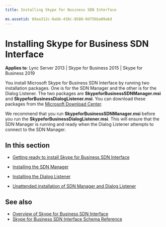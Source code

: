 ```yaml
---
title: Installing Skype for Business SDN Interface
 
ms.assetid: 69aa312c-0abb-438c-8588-0d756ba09a6d
---
```



# Installing Skype for Business SDN Interface


  
    
    

 **Applies to**: Lync Server 2013 | Skype for Business 2015 | Skype for Business 2019
 
You install Microsoft Skype for Business SDN Interface by running two installation packages. One is for the SDN Manager and the other is for the Dialog Listener. The two packages are **SkypeforBusinessSDNManager.msi** and **SkypeforBusinessDialogListener.msi**. You can download these packages from the [Microsoft Download Center](https://www.microsoft.com/download/details.aspx?id=54685).
  
    
    

We recommend that you run **SkypeforBusinessSDNManager.msi** before you run the **SkypeforBusinessDialogListener.msi**. This will ensure that the SDN Manager is running and ready when the Dialog Listener attempts to connect to the SDN Manager.
## In this section


-  [Getting ready to install Skype for Business SDN Interface](getting-ready-to-install-sdn-interface.md)
    
  
-  [Installing the SDN Manager](installing-the-sdn-manager.md)
    
  
-  [Installing the Dialog Listener](installing-the-dialog-listener.md)
    
  
-  [Unattended installation of SDN Manager and Dialog Listener](unattended-installation.md)
    
  

## See also

-  [Overview of Skype for Business SDN Interface](overview.md)
-  [Skype for Business SDN Interface Schema Reference](skype-for-business-sdn-interface-schema-reference.md)
    
  

